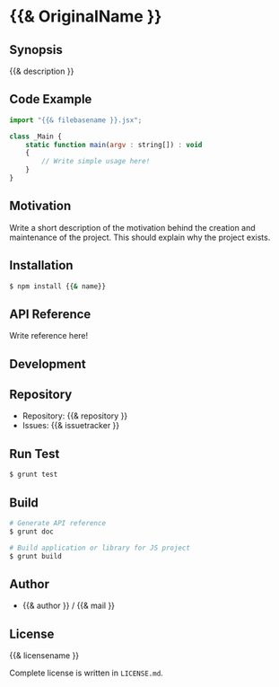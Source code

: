 {{& OriginalName }}
===========================================

Synopsis
---------------

{{& description }}

Code Example
---------------

```js
import "{{& filebasename }}.jsx";

class _Main {
    static function main(argv : string[]) : void
    {
        // Write simple usage here!
    }
}
```

Motivation
---------------

Write a short description of the motivation behind the creation and maintenance of the project.
This should explain why the project exists.

Installation
---------------

```sh
$ npm install {{& name}}
```

API Reference
------------------

Write reference here!

Development
-------------

## Repository

* Repository: {{& repository }}
* Issues: {{& issuetracker }}

## Run Test

```sh
$ grunt test
```

## Build

```sh
# Generate API reference
$ grunt doc

# Build application or library for JS project
$ grunt build
```

Author
---------

* {{& author }} / {{& mail }}

License
------------

{{& licensename }}

Complete license is written in `LICENSE.md`.
